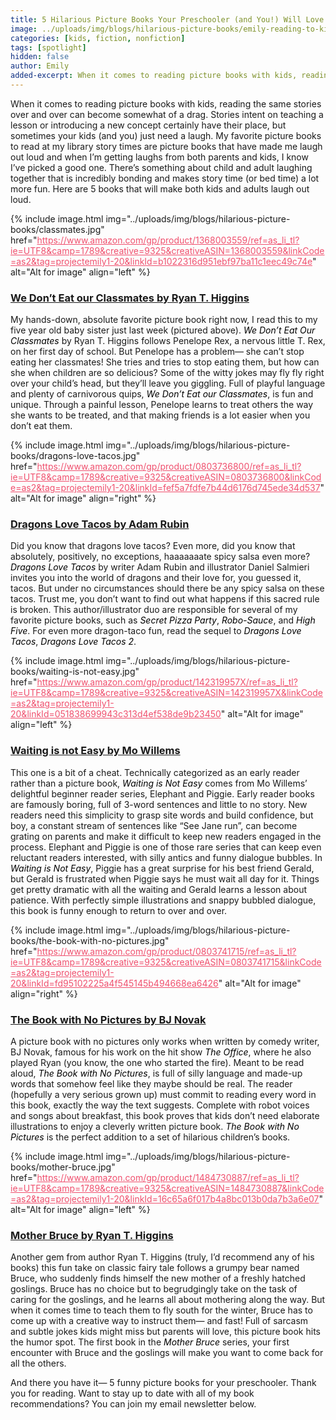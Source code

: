 ```yaml
---
title: 5 Hilarious Picture Books Your Preschooler (and You!) Will Love
image: ../uploads/img/blogs/hilarious-picture-books/emily-reading-to-kid.JPG
categories: [kids, fiction, nonfiction]
tags: [spotlight]
hidden: false
author: Emily
added-excerpt: When it comes to reading picture books with kids, reading the same stories over and over can become somewhat of a drag. Stories intent on teaching a lesson or introducing a new concept certainly have their place, but sometimes your kids (and you) just need a laugh.
---
```


<style> em {color: black;} p a {color: #f0506e;}</style>

When it comes to reading picture books with kids, reading the same stories over and over can become somewhat of a drag. Stories intent on teaching a lesson or introducing a new concept certainly have their place, but sometimes your kids (and you) just need a laugh. My favorite picture books to read at my library story times are picture books that have made me laugh out loud and when I’m getting laughs from both parents and kids, I know I’ve picked a good one. There’s something about child and adult laughing together that is incredibly bonding and makes story time (or bed time) a lot more fun. Here are 5 books that will make both kids and adults laugh out loud.

{% include image.html img="../uploads/img/blogs/hilarious-picture-books/classmates.jpg" href="https://www.amazon.com/gp/product/1368003559/ref=as_li_tl?ie=UTF8&camp=1789&creative=9325&creativeASIN=1368003559&linkCode=as2&tag=projectemily1-20&linkId=b1022316d951ebf97ba11c1eec49c74e" alt="Alt for image" align="left" %}

### [We Don’t Eat our Classmates by Ryan T. Higgins](https://www.amazon.com/gp/product/1368003559/ref=as_li_tl?ie=UTF8&camp=1789&creative=9325&creativeASIN=1368003559&linkCode=as2&tag=projectemily1-20&linkId=b1022316d951ebf97ba11c1eec49c74e)

My hands-down, absolute favorite picture book right now, I read this to my five year old baby sister just last week (pictured above). _We Don’t Eat Our Classmates_ by Ryan T. Higgins follows Penelope Rex, a nervous little T. Rex, on her first day of school. But Penelope has a problem— she can’t stop eating her classmates! She tries and tries to stop eating them, but how can she when children are so delicious? Some of the witty jokes may fly fly right over your child’s head, but they’ll leave you giggling. Full of playful language and plenty of carnivorous quips, _We Don’t Eat our Classmates_, is fun and unique. Through a painful lesson, Penelope learns to treat others the way she wants to be treated, and that making friends is a lot easier when you don’t eat them.

{% include image.html img="../uploads/img/blogs/hilarious-picture-books/dragons-love-tacos.jpg" href="https://www.amazon.com/gp/product/0803736800/ref=as_li_tl?ie=UTF8&camp=1789&creative=9325&creativeASIN=0803736800&linkCode=as2&tag=projectemily1-20&linkId=fef5a7fdfe7b44d6176d745ede34d537" alt="Alt for image" align="right" %}

### [Dragons Love Tacos by Adam Rubin](https://www.amazon.com/gp/product/0803736800/ref=as_li_tl?ie=UTF8&camp=1789&creative=9325&creativeASIN=0803736800&linkCode=as2&tag=projectemily1-20&linkId=fef5a7fdfe7b44d6176d745ede34d537)

Did you know that dragons love tacos? Even more, did you know that absolutely, positively, no exceptions, haaaaaaate spicy salsa even more? _Dragons Love Tacos_ by writer Adam Rubin and illustrator Daniel Salmieri invites you into the world of dragons and their love for, you guessed it, tacos. But under no circumstances should there be any spicy salsa on these tacos. Trust me, you don’t want to find out what happens if this sacred rule is broken. This author/illustrator duo are responsible for several of my favorite picture books, such as _Secret Pizza Party_, _Robo-Sauce_, and _High Five_. For even more dragon-taco fun, read the sequel to _Dragons Love Tacos_, _Dragons Love Tacos 2_.

{% include image.html img="../uploads/img/blogs/hilarious-picture-books/waiting-is-not-easy.jpg" href="https://www.amazon.com/gp/product/142319957X/ref=as_li_tl?ie=UTF8&camp=1789&creative=9325&creativeASIN=142319957X&linkCode=as2&tag=projectemily1-20&linkId=051838699943c313d4ef538de9b23450" alt="Alt for image" align="left" %}

### [Waiting is not Easy by Mo Willems](https://www.amazon.com/gp/product/142319957X/ref=as_li_tl?ie=UTF8&camp=1789&creative=9325&creativeASIN=142319957X&linkCode=as2&tag=projectemily1-20&linkId=051838699943c313d4ef538de9b23450)

This one is a bit of a cheat. Technically categorized as an early reader rather than a picture book, _Waiting is Not Easy_ comes from Mo Willems’ delightful beginner reader series, Elephant and Piggie. Early reader books are famously boring, full of 3-word sentences and little to no story. New readers need this simplicity to grasp site words and build confidence, but boy, a constant stream of sentences like “See Jane run”, can become grating on parents and make it difficult to keep new readers engaged in the process. Elephant and Piggie is one of those rare series that can keep even reluctant readers interested, with silly antics and funny dialogue bubbles. In _Waiting is Not Easy_, Piggie has a great surprise for his best friend Gerald, but Gerald is frustrated when Piggie says he must wait all day for it. Things get pretty dramatic with all the waiting and Gerald learns a lesson about patience. With perfectly simple illustrations and snappy bubbled dialogue, this book is funny enough to return to over and over.

{% include image.html img="../uploads/img/blogs/hilarious-picture-books/the-book-with-no-pictures.jpg" href="https://www.amazon.com/gp/product/0803741715/ref=as_li_tl?ie=UTF8&camp=1789&creative=9325&creativeASIN=0803741715&linkCode=as2&tag=projectemily1-20&linkId=fd95102225a4f545145b494668ea6426" alt="Alt for image" align="right" %}

### [The Book with No Pictures by BJ Novak](https://www.amazon.com/gp/product/0803741715/ref=as_li_tl?ie=UTF8&camp=1789&creative=9325&creativeASIN=0803741715&linkCode=as2&tag=projectemily1-20&linkId=fd95102225a4f545145b494668ea6426)

A picture book with no pictures only works when written by comedy writer, BJ Novak, famous for his work on the hit show _The Office_, where he also played Ryan (you know, the one who started the fire). Meant to be read aloud, _The Book with No Pictures_, is full of silly language and made-up words that somehow feel like they maybe should be real. The reader (hopefully a very serious grown up) must commit to reading every word in this book, exactly the way the text suggests. Complete with robot voices and songs about breakfast, this book proves that kids don’t need elaborate illustrations to enjoy a cleverly written picture book. _The Book with No Pictures_ is the perfect addition to a set of hilarious children’s books.

{% include image.html img="../uploads/img/blogs/hilarious-picture-books/mother-bruce.jpg" href="https://www.amazon.com/gp/product/1484730887/ref=as_li_tl?ie=UTF8&camp=1789&creative=9325&creativeASIN=1484730887&linkCode=as2&tag=projectemily1-20&linkId=16c65a6f017b4a8bc013b0da7b3a6e07" alt="Alt for image" align="left" %}

### [Mother Bruce by Ryan T. Higgins](https://www.amazon.com/gp/product/1484730887/ref=as_li_tl?ie=UTF8&camp=1789&creative=9325&creativeASIN=1484730887&linkCode=as2&tag=projectemily1-20&linkId=16c65a6f017b4a8bc013b0da7b3a6e07)

Another gem from author Ryan T. Higgins (truly, I’d recommend any of his books) this fun take on classic fairy tale follows a grumpy bear named Bruce, who suddenly finds himself the new mother of a freshly hatched goslings. Bruce has no choice but to begrudgingly take on the task of caring for the goslings, and he learns all about mothering along the way. But when it comes time to teach them to fly south for the winter, Bruce has to come up with a creative way to instruct them— and fast! Full of sarcasm and subtle jokes kids might miss but parents will love, this picture book hits the humor spot. The first book in the _Mother Bruce_ series, your first encounter with Bruce and the goslings will make you want to come back for all the others.

And there you have it— 5 funny picture books for your preschooler. Thank you for reading. Want to stay up to date with all of my book recommendations? You can join my email newsletter below.
